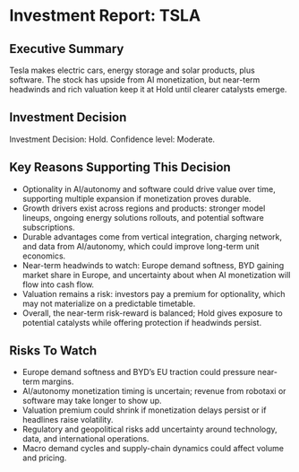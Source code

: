 # Investment Report: TSLA
## Executive Summary
Tesla makes electric cars, energy storage and solar products, plus software. The stock has upside from AI monetization, but near-term headwinds and rich valuation keep it at Hold until clearer catalysts emerge.

## Investment Decision
Investment Decision: Hold. Confidence level: Moderate.

## Key Reasons Supporting This Decision
- Optionality in AI/autonomy and software could drive value over time, supporting multiple expansion if monetization proves durable.
- Growth drivers exist across regions and products: stronger model lineups, ongoing energy solutions rollouts, and potential software subscriptions.
- Durable advantages come from vertical integration, charging network, and data from AI/autonomy, which could improve long-term unit economics.
- Near-term headwinds to watch: Europe demand softness, BYD gaining market share in Europe, and uncertainty about when AI monetization will flow into cash flow.
- Valuation remains a risk: investors pay a premium for optionality, which may not materialize on a predictable timetable.
- Overall, the near-term risk-reward is balanced; Hold gives exposure to potential catalysts while offering protection if headwinds persist.

## Risks To Watch
- Europe demand softness and BYD’s EU traction could pressure near-term margins.
- AI/autonomy monetization timing is uncertain; revenue from robotaxi or software may take longer to show up.
- Valuation premium could shrink if monetization delays persist or if headlines raise volatility.
- Regulatory and geopolitical risks add uncertainty around technology, data, and international operations.
- Macro demand cycles and supply-chain dynamics could affect volume and pricing.
